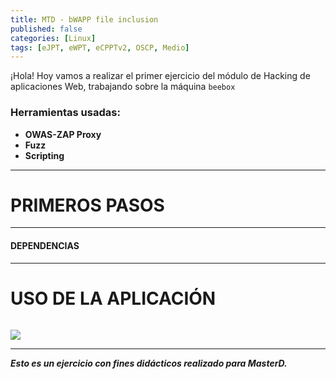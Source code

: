 ```yaml
---
title: MTD - bWAPP file inclusion
published: false
categories: [Linux]
tags: [eJPT, eWPT, eCPPTv2, OSCP, Medio]
---
```



¡Hola! 
Hoy vamos a realizar el primer ejercicio del módulo de Hacking de aplicaciones Web, trabajando sobre la máquina `beebox`

### Herramientas usadas: 
- **OWAS-ZAP Proxy**
- **Fuzz**
- **Scripting**


* * *

# PRIMEROS PASOS


* * * 

#### DEPENDENCIAS

* * *
# USO DE LA APLICACIÓN


```bash

```

<img src="tulink">







* * *

*__Esto es un ejercicio con fines didácticos realizado para MasterD.__*



